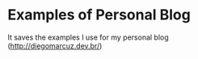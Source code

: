 # Examples of Personal Blog
It saves the examples I use for my personal blog (http://diegomarcuz.dev.br/)


